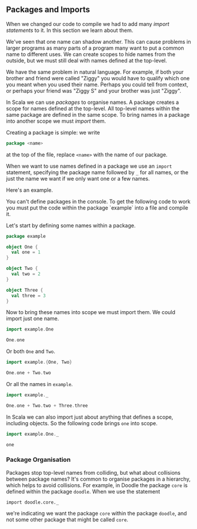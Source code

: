 ## Packages and Imports

When we changed our code to compile we had to add many *import statements* to it.
In this section we learn about them.

We've seen that one name can shadow another.
This can cause problems in larger programs as many parts of a program many want to put a common name to different uses.
We can create scopes to hide names from the outside, but we must still deal with names defined at the top-level.


We have the same problem in natural language.
For example, if both your brother and friend were called "Ziggy" you would have to qualify which one you meant when you used their name.
Perhaps you could tell from context, or perhaps your friend was "Ziggy S" and your brother was just "Ziggy".

In Scala we can use *packages* to organise names.
A package creates a scope for names defined at the top-level.
All top-level names within the same package are defined in the same scope.
To bring names in a package into another scope we must *import* them.

Creating a package is simple: we write

```scala
package <name>
```

at the top of the file, replace `<name>` with the name of our package.

When we want to use names defined in a package we use an `import` statement, specifying the package name followed by `_` for all names, or the just the name we want if we only want one or a few names.

Here's an example.

<div class="info">
You can't define packages in the console.
To get the following code to work you must put the code within the package `example` into a file and compile it.
</div>

Let's start by defining some names within a package.

```scala
package example

object One {
  val one = 1
}

object Two {
  val two = 2
}

object Three {
  val three = 3
}
```

Now to bring these names into scope we must import them.
We could import just one name.

```scala
import example.One

One.one
```

Or both `One` and `Two`.

```scala
import example.{One, Two}

One.one + Two.two
```

Or all the names in `example`.

```scala
import example._

One.one + Two.two + Three.three
```

In Scala we can also import just about anything that defines a scope, including objects.
So the following code brings `one` into scope.

```scala
import example.One._

one
```

### Package Organisation

Packages stop top-level names from colliding, but what about collisions between package names?
It's common to organise packages in a hierarchy, which helps to avoid collisions.
For example, in Doodle the package `core` is defined within the package `doodle`.
When we use the statement

```tut:book:silent
import doodle.core._
```

we're indicating we want the package `core` within the package `doodle`, and not some other package that might be called `core`.

